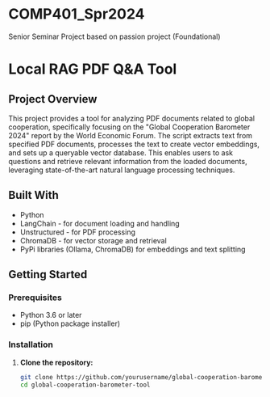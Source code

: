 # COMP401_Spr2024
Senior Seminar Project based on passion project (Foundational)
# Local RAG PDF Q&A Tool

## Project Overview
This project provides a tool for analyzing PDF documents related to global cooperation, specifically focusing on the "Global Cooperation Barometer 2024" report by the World Economic Forum. The script extracts text from specified PDF documents, processes the text to create vector embeddings, and sets up a queryable vector database. This enables users to ask questions and retrieve relevant information from the loaded documents, leveraging state-of-the-art natural language processing techniques.

## Built With
- Python
- LangChain - for document loading and handling
- Unstructured - for PDF processing
- ChromaDB - for vector storage and retrieval
- PyPi libraries (Ollama, ChromaDB) for embeddings and text splitting

## Getting Started

### Prerequisites
- Python 3.6 or later
- pip (Python package installer)

### Installation

1. **Clone the repository:**
   ```bash
   git clone https://github.com/yourusername/global-cooperation-barometer-tool.git
   cd global-cooperation-barometer-tool
